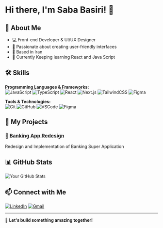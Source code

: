 # Hi there, I'm Saba Basiri! 👋

## 🚀 About Me
- 💻 Front-end Developer & UI/UX Designer
- 🎨 Passionate about creating user-friendly interfaces
- 📍 Based in Iran
- 🌱 Currently Keeping learning React and Java Script

## 🛠 Skills

**Programming Languages & Frameworks:**  
![JavaScript](https://img.shields.io/badge/JavaScript-F7DF1E?style=for-the-badge&logo=javascript&logoColor=black)
![TypeScript](https://img.shields.io/badge/TypeScript-3178C6?style=for-the-badge&logo=typescript&logoColor=white)
![React](https://img.shields.io/badge/React-61DAFB?style=for-the-badge&logo=react&logoColor=black)
![Next.js](https://img.shields.io/badge/Next.js-000000?style=for-the-badge&logo=next.js&logoColor=white)
![TailwindCSS](https://img.shields.io/badge/TailwindCSS-06B6D4?style=for-the-badge&logo=tailwindcss&logoColor=white)
![Figma](https://img.shields.io/badge/Figma-F24E1E?style=for-the-badge&logo=figma&logoColor=white)

**Tools & Technologies:**  
![Git](https://img.shields.io/badge/Git-F05032?style=for-the-badge&logo=git&logoColor=white)
![GitHub](https://img.shields.io/badge/GitHub-181717?style=for-the-badge&logo=github&logoColor=white)
![VSCode](https://img.shields.io/badge/VSCode-007ACC?style=for-the-badge&logo=visual-studio-code&logoColor=white)
![Figma](https://img.shields.io/badge/Figma-F24E1E?style=for-the-badge&logo=figma&logoColor=white)

## 📂 My Projects
### 🔹 [Banking App Redesign](#)
Redesign and Implementation of Banking Super Application


## 📊 GitHub Stats
![Your GitHub Stats](https://github-readme-stats.vercel.app/api?username=your-github-username&show_icons=true&theme=radical)

## 📫 Connect with Me
[![LinkedIn](https://img.shields.io/badge/LinkedIn-0A66C2?style=for-the-badge&logo=linkedin&logoColor=white)](https://www.linkedin.com/in/saba-basiri-161b29289/)
[![Gmail](https://img.shields.io/badge/Gmail-D14836?style=for-the-badge&logo=gmail&logoColor=white)](mailto:basirisaba81@gmail.com)


---
🚀 **Let's build something amazing together!**

